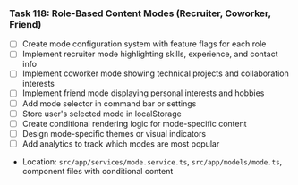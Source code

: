 ### Task 118: Role-Based Content Modes (Recruiter, Coworker, Friend)
- [ ] Create mode configuration system with feature flags for each role
- [ ] Implement recruiter mode highlighting skills, experience, and contact info
- [ ] Implement coworker mode showing technical projects and collaboration interests
- [ ] Implement friend mode displaying personal interests and hobbies
- [ ] Add mode selector in command bar or settings
- [ ] Store user's selected mode in localStorage
- [ ] Create conditional rendering logic for mode-specific content
- [ ] Design mode-specific themes or visual indicators
- [ ] Add analytics to track which modes are most popular
- Location: `src/app/services/mode.service.ts`, `src/app/models/mode.ts`, component files with conditional content
